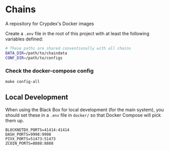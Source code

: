 # Chains

A repository for Crypdex's Docker images

Create a `.env` file in the root of this project with at least the following variables defined:

```bash
# These paths are shared conventionally with all chains
DATA_DIR=/path/to/chaindata
CONF_DIR=/path/to/configs
```

### Check the docker-compose config

```
make config-all
```

## Local Development

When using the Black Box for local development (for the main system), you should set these in a `.env` file in `docker/` so that Docker Compose will pick them up.

```
BLOCKNETDX_PORTS=41414:41414
DASH_PORTS=9998:9998
PIVX_PORTS=51473:51473
ZCOIN_PORTS=8888:8888
```

